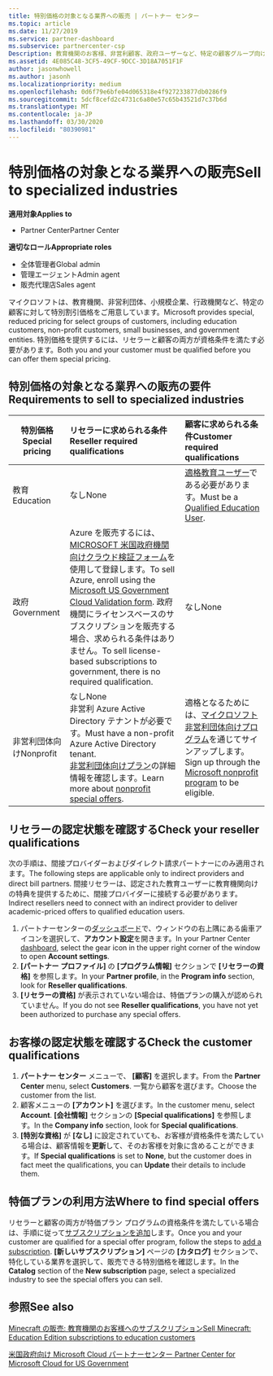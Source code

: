 ```yaml
---
title: 特別価格の対象となる業界への販売 | パートナー センター
ms.topic: article
ms.date: 11/27/2019
ms.service: partner-dashboard
ms.subservice: partnercenter-csp
Description: 教育機関のお客様、非営利顧客、政府ユーザーなど、特定の顧客グループ向けの特別で低価格の価格について説明します。
ms.assetid: 4E085C48-3CF5-49CF-9DCC-3D18A7051F1F
author: jasonwhowell
ms.author: jasonh
ms.localizationpriority: medium
ms.openlocfilehash: 0d6f79e6bfe04d065318e4f927233877db0286f9
ms.sourcegitcommit: 5dcf8cefd2c4731c6a80e57c65b43521d7c37b6d
ms.translationtype: MT
ms.contentlocale: ja-JP
ms.lasthandoff: 03/30/2020
ms.locfileid: "80390981"
---
```

# <a name="sell-to-specialized-industries"></a><span data-ttu-id="8af71-103">特別価格の対象となる業界への販売</span><span class="sxs-lookup"><span data-stu-id="8af71-103">Sell to specialized industries</span></span>

<span data-ttu-id="8af71-104">**適用対象**</span><span class="sxs-lookup"><span data-stu-id="8af71-104">**Applies to**</span></span>

- <span data-ttu-id="8af71-105">Partner Center</span><span class="sxs-lookup"><span data-stu-id="8af71-105">Partner Center</span></span>

<span data-ttu-id="8af71-106">**適切なロール**</span><span class="sxs-lookup"><span data-stu-id="8af71-106">**Appropriate roles**</span></span>

- <span data-ttu-id="8af71-107">全体管理者</span><span class="sxs-lookup"><span data-stu-id="8af71-107">Global admin</span></span>
- <span data-ttu-id="8af71-108">管理エージェント</span><span class="sxs-lookup"><span data-stu-id="8af71-108">Admin agent</span></span>
- <span data-ttu-id="8af71-109">販売代理店</span><span class="sxs-lookup"><span data-stu-id="8af71-109">Sales agent</span></span>

<span data-ttu-id="8af71-110">マイクロソフトは、教育機関、非営利団体、小規模企業、行政機関など、特定の顧客に対して特別割引価格をご用意しています。</span><span class="sxs-lookup"><span data-stu-id="8af71-110">Microsoft provides special, reduced pricing for select groups of customers, including education customers, non-profit customers, small businesses, and government entities.</span></span> <span data-ttu-id="8af71-111">特別価格を提供するには、リセラーと顧客の両方が資格条件を満たす必要があります。</span><span class="sxs-lookup"><span data-stu-id="8af71-111">Both you and your customer must be qualified before you can offer them special pricing.</span></span> 

## <a name="requirements-to-sell-to-specialized-industries"></a><span data-ttu-id="8af71-112">特別価格の対象となる業界への販売の要件</span><span class="sxs-lookup"><span data-stu-id="8af71-112">Requirements to sell to specialized industries</span></span>

|<span data-ttu-id="8af71-113">**特別価格**</span><span class="sxs-lookup"><span data-stu-id="8af71-113">**Special pricing**</span></span>   |<span data-ttu-id="8af71-114">**リセラーに求められる条件**</span><span class="sxs-lookup"><span data-stu-id="8af71-114">**Reseller required qualifications**</span></span>   |<span data-ttu-id="8af71-115">**顧客に求められる条件**</span><span class="sxs-lookup"><span data-stu-id="8af71-115">**Customer required qualifications**</span></span>   |
|----------------------------|:---------------------------------|:------------------------------------------|
|<span data-ttu-id="8af71-116">教育</span><span class="sxs-lookup"><span data-stu-id="8af71-116">Education</span></span>   |<span data-ttu-id="8af71-117">なし</span><span class="sxs-lookup"><span data-stu-id="8af71-117">None</span></span>   | <span data-ttu-id="8af71-118">[適格教育ユーザー](https://www.microsoftvolumelicensing.com/DocumentSearch.aspx?Mode=3&DocumentTypeId=7)である必要があります。</span><span class="sxs-lookup"><span data-stu-id="8af71-118">Must be a [Qualified Education User](https://www.microsoftvolumelicensing.com/DocumentSearch.aspx?Mode=3&DocumentTypeId=7).</span></span>   |
|<span data-ttu-id="8af71-119">政府</span><span class="sxs-lookup"><span data-stu-id="8af71-119">Government</span></span>   |<span data-ttu-id="8af71-120">Azure を販売するには、 [MICROSOFT 米国政府機関向けクラウド検証フォーム](https://azuregov.microsoft.com/csp)を使用して登録します。</span><span class="sxs-lookup"><span data-stu-id="8af71-120">To sell Azure, enroll using the [Microsoft US Government Cloud Validation form](https://azuregov.microsoft.com/csp).</span></span> <span data-ttu-id="8af71-121">政府機関にライセンスベースのサブスクリプションを販売する場合、求められる条件はありません。</span><span class="sxs-lookup"><span data-stu-id="8af71-121">To sell license-based subscriptions to government, there is no required qualification.</span></span>|   <span data-ttu-id="8af71-122">なし</span><span class="sxs-lookup"><span data-stu-id="8af71-122">None</span></span>|
|<span data-ttu-id="8af71-123">非営利団体向け</span><span class="sxs-lookup"><span data-stu-id="8af71-123">Nonprofit</span></span>  |<span data-ttu-id="8af71-124">なし</span><span class="sxs-lookup"><span data-stu-id="8af71-124">None</span></span><br><span data-ttu-id="8af71-125">非営利 Azure Active Directory テナントが必要です。</span><span class="sxs-lookup"><span data-stu-id="8af71-125">Must have a non-profit Azure Active Directory tenant.</span></span><br><span data-ttu-id="8af71-126">[非営利団体向けプラン](https://assetsprod.microsoft.com/mpn/nonprofit-skus-in-csp-faq.pdf)の詳細情報を確認します。</span><span class="sxs-lookup"><span data-stu-id="8af71-126">Learn more about [nonprofit special offers](https://assetsprod.microsoft.com/mpn/nonprofit-skus-in-csp-faq.pdf).</span></span>   |<span data-ttu-id="8af71-127">適格となるためには、[マイクロソフト非営利団体向けプログラム](https://nonprofit.microsoft.com/#/register)を通じてサインアップします。</span><span class="sxs-lookup"><span data-stu-id="8af71-127">Sign up through the [Microsoft nonprofit program](https://nonprofit.microsoft.com/#/register) to be eligible.</span></span>   |


## <a name="check-your-reseller-qualifications"></a><span data-ttu-id="8af71-128">リセラーの認定状態を確認する</span><span class="sxs-lookup"><span data-stu-id="8af71-128">Check your reseller qualifications</span></span>

<span data-ttu-id="8af71-129">次の手順は、間接プロバイダーおよびダイレクト請求パートナーにのみ適用されます。</span><span class="sxs-lookup"><span data-stu-id="8af71-129">The following steps are applicable only to indirect providers and direct bill partners.</span></span> <span data-ttu-id="8af71-130">間接リセラーは、認定された教育ユーザーに教育機関向けの特典を提供するために、間接プロバイダーに接続する必要があります。</span><span class="sxs-lookup"><span data-stu-id="8af71-130">Indirect resellers need to connect with an indirect provider to deliver academic-priced offers to qualified education users.</span></span> 

1.  <span data-ttu-id="8af71-131">パートナーセンターの[ダッシュボード](https://partner.microsoft.com/dashboard)で、ウィンドウの右上隅にある歯車アイコンを選択して、**アカウント設定**を開きます。</span><span class="sxs-lookup"><span data-stu-id="8af71-131">In your Partner Center [dashboard](https://partner.microsoft.com/dashboard), select the gear icon in the upper right corner of the window to open **Account settings**.</span></span>
2.  <span data-ttu-id="8af71-132">**[パートナー プロファイル]** の **[プログラム情報]** セクションで **[リセラーの資格]** を参照します。</span><span class="sxs-lookup"><span data-stu-id="8af71-132">In your **Partner profile**, in the **Program info** section, look for **Reseller qualifications**.</span></span>
3.  <span data-ttu-id="8af71-133">**[リセラーの資格]** が表示されていない場合は、特価プランの購入が認められていません。</span><span class="sxs-lookup"><span data-stu-id="8af71-133">If you do not see **Reseller qualifications**, you have not yet been authorized to purchase any special offers.</span></span>

## <a name="check-the-customer-qualifications"></a><span data-ttu-id="8af71-134">お客様の認定状態を確認する</span><span class="sxs-lookup"><span data-stu-id="8af71-134">Check the customer qualifications</span></span>

1.  <span data-ttu-id="8af71-135">**パートナー センター** メニューで、 **[顧客]** を選択します。</span><span class="sxs-lookup"><span data-stu-id="8af71-135">From the **Partner Center** menu, select **Customers**.</span></span> <span data-ttu-id="8af71-136">一覧から顧客を選びます。</span><span class="sxs-lookup"><span data-stu-id="8af71-136">Choose the customer from the list.</span></span>
2.  <span data-ttu-id="8af71-137">顧客メニューの **[アカウント]** を選びます。</span><span class="sxs-lookup"><span data-stu-id="8af71-137">In the customer menu, select **Account**.</span></span> <span data-ttu-id="8af71-138">**[会社情報]** セクションの **[Special qualifications]** を参照します。</span><span class="sxs-lookup"><span data-stu-id="8af71-138">In the **Company info** section, look for **Special qualifications**.</span></span>
3.  <span data-ttu-id="8af71-139">**[特別な資格]** が **[なし]** に設定されていても、お客様が資格条件を満たしている場合は、顧客情報を**更新**して、そのお客様を対象に含めることができます。</span><span class="sxs-lookup"><span data-stu-id="8af71-139">If **Special qualifications** is set to **None**, but the customer does in fact meet the qualifications, you can **Update** their details to include them.</span></span>

## <a name="where-to-find-special-offers"></a><span data-ttu-id="8af71-140">特価プランの利用方法</span><span class="sxs-lookup"><span data-stu-id="8af71-140">Where to find special offers</span></span>

<span data-ttu-id="8af71-141">リセラーと顧客の両方が特価プラン プログラムの資格条件を満たしている場合は、手順に従って[サブスクリプションを追加](create-a-new-subscription.md)します。</span><span class="sxs-lookup"><span data-stu-id="8af71-141">Once you and your customer are qualified for a special offer program, follow the steps to [add a subscription](create-a-new-subscription.md).</span></span> <span data-ttu-id="8af71-142">**[新しいサブスクリプション]** ページの **[カタログ]** セクションで、特化している業界を選択して、販売できる特別価格を確認します。</span><span class="sxs-lookup"><span data-stu-id="8af71-142">In the **Catalog** section of the **New subscription** page, select a specialized industry to see the special offers you can sell.</span></span>

## <a name="see-also"></a><span data-ttu-id="8af71-143">参照</span><span class="sxs-lookup"><span data-stu-id="8af71-143">See also</span></span>

[<span data-ttu-id="8af71-144">Minecraft の販売: 教育機関のお客様へのサブスクリプション</span><span class="sxs-lookup"><span data-stu-id="8af71-144">Sell Minecraft: Education Edition subscriptions to education customers</span></span>](minecraft-subscriptions.md)

[<span data-ttu-id="8af71-145">米国政府向け Microsoft Cloud パートナーセンター</span><span class="sxs-lookup"><span data-stu-id="8af71-145"> Partner Center for Microsoft Cloud for US Government</span></span>](partner-center-for-microsoft-us-govt-cloud.md)


 

 

 



